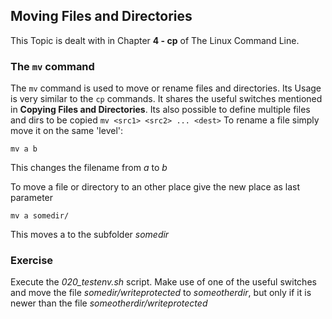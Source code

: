 ## Moving Files and Directories
This Topic is dealt with in Chapter **4 - cp** of The Linux Command Line.

### The `mv` command

The `mv` command is used to move or rename files and directories.
Its Usage is very similar to the `cp` commands. It shares the useful switches mentioned in **Copying Files and Directories**. Its also possible to define multiple files and dirs to be copied `mv <src1> <src2> ... <dest>` 
To rename a file simply move it on the same 'level':

~~~~
mv a b
~~~~

This changes the filename from *a* to *b*

To move a file or directory to an other place give the new place as last parameter

~~~~
mv a somedir/
~~~~

This moves a to the subfolder *somedir*

### Exercise
Execute the *020_testenv.sh* script.
Make use of one of the useful switches and move the file *somedir/writeprotected* to *someotherdir*, but only if it is newer than the file *someotherdir/writeprotected*
